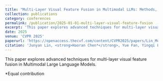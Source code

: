 ```yaml
---
title: "Multi-Layer Visual Feature Fusion in Multimodal LLMs: Methods, Analysis, and Best Practices"
collection: publications
category: conferences
permalink: /publication/2025-01-01-multi-layer-visual-feature-fusion
excerpt: 'This paper explores advanced techniques for multi-layer visual feature fusion in Multimodal Large Language Models.'
date: 2025
venue: 'CVPR 2025'
paperurl: 'https://openaccess.thecvf.com/content/CVPR2025/papers/Lin_Multi-Layer_Visual_Feature_Fusion_in_Multimodal_LLMs_Methods_Analysis_and_CVPR_2025_paper.pdf'
citation: 'Junyan Lin, <strong>Haoran Chen*</strong>, Yue Fan, Yingqi Fan, Xin Jin, Hui Su, Jinlan Fu, Xiaoyu Shen. (2025). &quot;Multi-Layer Visual Feature Fusion in Multimodal LLMs: Methods, Analysis, and Best Practices.&quot; <i>Proceedings of the Computer Vision and Pattern Recognition Conference</i>, 4156-4166.'
---
```


This paper explores advanced techniques for multi-layer visual feature fusion in Multimodal Large Language Models.

*Equal contribution
